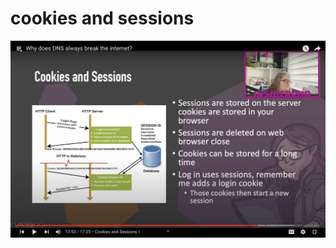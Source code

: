 # cookies and sessions

![9185df99c9eba5d91fcfad5ca98498cb.png](../../../_resources/9185df99c9eba5d91fcfad5ca98498cb.png)
